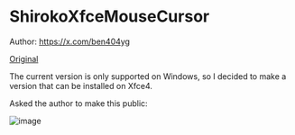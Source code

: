 # ShirokoXfceMouseCursor

Author: https://x.com/ben404yg

[Original](https://www.pixiv.net/en/artworks/113007917)

The current version is only supported on Windows, so I decided to make a version that can be installed on Xfce4.

Asked the author to make this public:

![image](https://github.com/user-attachments/assets/56b3480b-c104-472f-8a42-e9d576e0e063)
